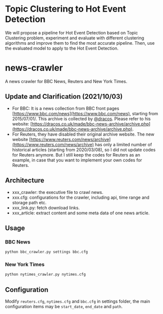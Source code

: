 # Topic Clustering to Hot Event Detection
We will propose a pipeline for Hot Event Detection based on Topic Clustering problem, experiment and evaluate with different clustering algorithms and improve them to find the most accurate pipeline. Then, use the evaluated model to apply to the Hot Event Detection.

# news-crawler

A news crawler for BBC News, Reuters and New York Times.

## Update and Clarification (2021/10/03)

- For BBC: It is a news collection from BBC front pages [https://www.bbc.com/news](https://www.bbc.com/news), starting from 2015/07/01/. This archive is collected by [@dracos](https://github.com/dracos). Please refer to his website: [https://dracos.co.uk/made/bbc-news-archive/archive.php](https://dracos.co.uk/made/bbc-news-archive/archive.php).
- For Reuters, they have disabled their original archive website. The new website [https://www.reuters.com/news/archive](https://www.reuters.com/news/archive) has only a limited number of historical articles (starting from 2020/03/08), so I did not update codes for Reuters anymore. But I still keep the codes for Reuters as an example, in case that you want to implement your own codes for Reuters.

## Architecture

- xxx_crawler: the executive file to crawl news.
- xxx.cfg: configurations for the crawler, including api, time range and storage path etc.
- xxx_link.py: fetch download links.
- xxx_article: extract content and some meta data of one news article.

## Usage

### BBC News

```bash
python bbc_crawler.py settings bbc.cfg
```
### New York Times

```bash
python nytimes_crawler.py nytimes.cfg
```

## Configuration

Modify `reuters.cfg`, `nytimes.cfg` and `bbc.cfg` in settings folder, the main configuration items may be `start_date`, `end_date` and `path`.

